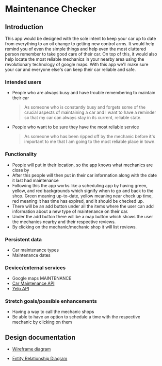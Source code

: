 # Maintenance Checker

## Introduction

This app would be designed with the sole intent to keep your car up to date from everything to an oil change to getting new control arms. It would help remind you of even the simple things and help even the most cluttered person remember to take good care of their car. On top of this, it would also help locate the most reliable mechanics in your nearby area using the revolutionary technology of google maps. With this app we'll make sure your car and everyone else's can keep their car reliable and safe. 

### Intended users

* People who are always busy and have trouble remembering to maintain their car

    > As someone who is constantly busy and forgets some of the crucial aspects of maintaining a car and I want to have a reminder so that my car can always stay in its current, reliable state. 

* People who want to be sure they have the most reliable service 

    > As someone who has been ripped off by the mechanic before it's important to me that I am going to the most reliable place in town. 

### Functionality

* People will put in their location, so the app knows what mechanics are close by 
* After this people will then put in their car information along with the date it last had maintenance 
* Following this the app works like a scheduling app by having green, yellow, and red backgrounds which signify when to go and back to the shop. Green meaning up-to-date, yellow meaning near check up time, red meaning it has time has expired, and it should be checked up.  
* There will be an add button under all the items where the user can add information about a new type of maintenance on their car.
* Under the add button there will be a map button which shows the user the mechanics nearby and their respective reviews.
* By clicking on the mechanic/mechanic shop it will list reviews. 

### Persistent data

* Car maintenance types 
* Maintenance dates
    
### Device/external services

* Google maps MAINTENANCE
* [Car Maintenance API](https://www.carmd.com/api/vehicle-maintenance-carmd-api/)
* [Yelp API](https://www.yelp.com/developers/documentation/v3/get_started)

### Stretch goals/possible enhancements 

* Having a way to call the mechanic shops
* Be able to have an option to schedule a time with the respective mechanic by clicking on them

## Design documentation

* [Wireframe diagram](wireframe.md)

* [Entity Relationship Diagram](ERD.md)